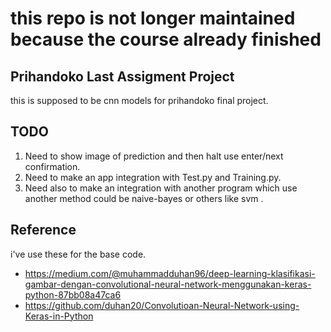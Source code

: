 # this repo is not longer maintained because the course already finished

## Prihandoko Last Assigment Project

this is supposed to be cnn models for prihandoko final project.

## TODO

1. Need to show image of prediction and then halt use enter/next confirmation.
2. Need to make an app integration with Test.py and Training.py.
3. Need also to make an integration with another program which use another method could be naive-bayes or others like svm .

## Reference

i've use these for the base code.

* <https://medium.com/@muhammadduhan96/deep-learning-klasifikasi-gambar-dengan-convolutional-neural-network-menggunakan-keras-python-87bb08a47ca6>
* <https://github.com/duhan20/Convolutioan-Neural-Network-using-Keras-in-Python>
